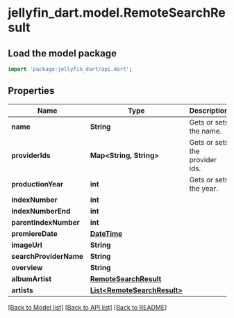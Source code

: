 # jellyfin_dart.model.RemoteSearchResult

## Load the model package
```dart
import 'package:jellyfin_dart/api.dart';
```

## Properties
Name | Type | Description | Notes
------------ | ------------- | ------------- | -------------
**name** | **String** | Gets or sets the name. | [optional] 
**providerIds** | **Map&lt;String, String&gt;** | Gets or sets the provider ids. | [optional] 
**productionYear** | **int** | Gets or sets the year. | [optional] 
**indexNumber** | **int** |  | [optional] 
**indexNumberEnd** | **int** |  | [optional] 
**parentIndexNumber** | **int** |  | [optional] 
**premiereDate** | [**DateTime**](DateTime.md) |  | [optional] 
**imageUrl** | **String** |  | [optional] 
**searchProviderName** | **String** |  | [optional] 
**overview** | **String** |  | [optional] 
**albumArtist** | [**RemoteSearchResult**](RemoteSearchResult.md) |  | [optional] 
**artists** | [**List&lt;RemoteSearchResult&gt;**](RemoteSearchResult.md) |  | [optional] 

[[Back to Model list]](../README.md#documentation-for-models) [[Back to API list]](../README.md#documentation-for-api-endpoints) [[Back to README]](../README.md)


